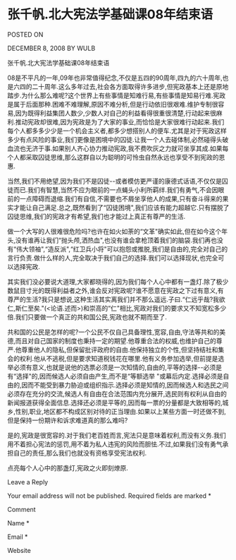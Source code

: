 # 张千帆.北大宪法学基础课08年结束语  
POSTED ON

DECEMBER 8, 2008 BY WULB

张千帆.北大宪法学基础课08年结束语

08是不平凡的一年,09年也非常值得纪念,不仅是五四的90周年,四九的六十周年,也是六四的二十周年.这么多年过去,社会各方面取得许多进步,但宪政基本上还是原地踏步.为什么那么难呢?这个世界上有些事情是知难行易,有些事情是知易行难.宪政是属于后面那种.困难不难理解,原因不难分析,但是行动依旧很艰难.维护专制很容易,因为既得利益集团人数少,少数人对自己的利益看得很重很清楚,行动起来很麻利.推动宪政却很难,因为宪政是为了大家的事业,而恰恰是大家很难行动起来.我们每个人都多多少少是一个机会主义者,都多少想搭别人的便车.尤其是对于宪政这样多少有点风险的事业,我们更像是困境中的囚徒.让我一个人去碰体制,必然碰得头破血流也无济于事.如果别人齐心协力推动宪政,我不费吹灰之力就可坐享其成.如果每个人都采取囚徒思维,那么这群自以为聪明的可怜虫自然永远也享受不到宪政的恩惠.

当然,我们不用绝望,因为我们不是囚徒--或者模仿更严谨的康德式话语,不仅仅是囚徒而已.我们有智慧,当然不应为眼前的一点蝇头小利所羁绊.我们有勇气,不会因眼前的一点障碍而退缩.我们有自信,不需要也不屑坐享他人的成果,只有奋斗得来的果实才能让自己满足.总之,既然看到了“囚徒困境",我们应该有能力超越它.只有摆脱了囚徒思维,我们的宪政才有希望,我们也才能过上真正有尊严的生活.

做一个大写的人很难很危险吗?也许在如火如荼的“文革"确实如此,但在如今这个年头,没有谁再让我们“抛头颅,洒热血",也没有谁会拿枪顶着我们的脑袋.我们再也没有“伟大领袖",“造反派",“红卫兵小将"可以抱怨或推脱,我们是自由的,完全对自己的言行负责.做什么样的人,完全取决于我们自己的选择.我们可以选择现状,也完全可以选择宪政.

其实我们没必要说大道理,大家都晓得的,因为我们每个人心中都有一盏灯.除了极少数鼠目寸光的既得利益者之外,谁会反对宪政呢?谁不愿意在宪政之下过有意义,有尊严的生活?我只是想说,这种生活其实离我们并不那么遥远.子曰.“仁远乎哉?我欲仁,斯仁至矣."(<论语.述而>)和崇高的“仁"相比,宪政对我们的要求又不知宽松多少倍.我们只要做一个真正的共和国公民,宪政也就不期而至了.

共和国的公民是怎样的呢?一个公民不仅自己具备理性,宽容,自由,守法等共和的美德,而且对自己国家的制度也秉持一定的期望.他尊重合法的权威,也维护自己的尊严.他尊重他人的隐私,但保留批评政府的自由.他保持独立的个性,但坚持结社和集会的权利.他从不逃税,但是要求知道税钱花在哪里.他有义务参加选举,但前提是选举必须有意义,也就是说他的选票必须是一次知情的,自由的,平等的选择--必须是有“选择"的,因而候选人必须自由产生,而不是“等额选举 "或幕后内定.选择必须是自由的,因而不能受到暴力胁迫或组织指示.选择必须是知情的,因而候选人和选民之间必须存在充分的交流,候选人有自由在合法范围内充分展开,选民则有权利从自由的新闻报道获得全面信息.选择还必须是平等的,因而每一票的分量都是大致相等的,城乡,性别,职业,地区都不构成区别对待的正当理由.如果以上某些方面一时还做不到,但是保持一份期许和诉求难道真的那么难吗?

是的,宪政是很宽容的.对于我们老百姓而言,宪法只是意味着权利,而没有义务.我们用不着担心宪法的惩罚,用不着为私人违宪的风险而胆怯.不过,如果我们没有勇气承担自己的责任,那么我们也就没有资格享受宪法权利.

点亮每个人心中的那盏灯,宪政之火即刻燎原.

Leave a Reply

Your email address will not be published. Required fields are marked *

Comment

Name *

Email *

Website
